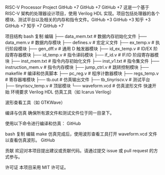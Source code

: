 RISC-V Processor Project​
GitHub
+7
GitHub
+7
GitHub
+7
这是一个基于 RISC-V 架构的处理器设计项目，​使用 Verilog HDL 实现。​项目包括处理器的各个模块、测试平台以及相关的内存和指令文件。​
GitHub
+3
GitHub
+3
知乎
+3
GitHub
+7
知乎
+7
GitHub
+7

项目结构
bash
复制
编辑
├── data_mem.txt          # 数据内存初始化文件
├── data_mem.v            # 数据内存模块
├── defines.v             # 宏定义文件
├── ex_temp.v             # 执行阶段模块
├── gen_dff.v             # 通用 D 触发器模块
├── id_ex_temp.v          # ID/EX 阶段寄存器模块
├── id_temp.v             # 指令译码模块
├── if_id.v               # IF/ID 阶段寄存器模块
├── inst_mem.txt          # 指令内存初始化文件
├── inst_v1.txt           # 指令集文件
├── instruction_mem.v     # 指令内存模块
├── jump_ctrl.v           # 跳转控制模块
├── makefile              # 编译和仿真脚本
├── pc_reg.v              # 程序计数器模块
├── regs_temp.v           # 寄存器堆模块
├── tb.out                # 仿真输出文件
├── tb_tinyriscv.v        # 测试平台
├── tinyriscv_temp.v      # 顶层模块
└── waveform.vcd          # 仿真波形文件
快速开始
环境要求
Verilog HDL 仿真工具（如 Icarus Verilog）

波形查看工具（如 GTKWave）​

编译与仿真
确保所有源文件和测试文件位于同一目录下。

使用以下命令进行编译和仿真：​
GitHub

bash
复制
编辑
make
仿真完成后，使用波形查看工具打开 waveform.vcd 文件以查看仿真波形。​
GitHub

贡献
欢迎对本项目提出建议或贡献代码。​请通过提交 issue 或 pull request 的方式参与。​

许可证
本项目采用 MIT 许可证。
